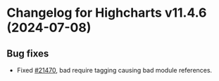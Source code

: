 # Changelog for Highcharts v11.4.6 (2024-07-08)


## Bug fixes
- Fixed [#21470](https://github.com/highcharts/highcharts/issues/21470), bad require tagging causing bad module references.
